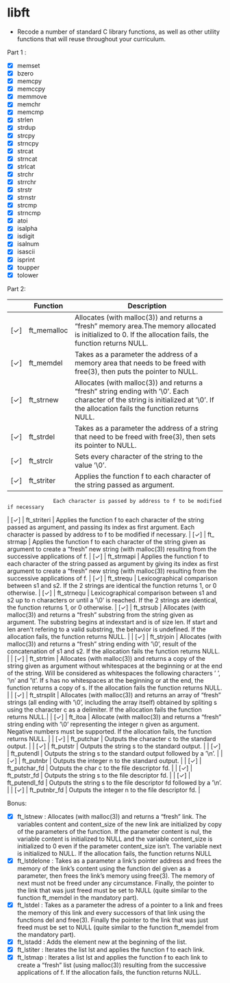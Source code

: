 # libft
- Recode a number of standard C library functions,
as well as other utility functions that will reuse throughout your curriculum.

Part 1 :
- [X] memset
- [X] bzero
- [X] memcpy
- [X] memccpy
- [X] memmove
- [X] memchr
- [X] memcmp
- [X] strlen
- [X] strdup
- [X] strcpy
- [X] strncpy
- [X] strcat
- [X] strncat
- [X] strlcat
- [X] strchr
- [X] strrchr
- [X] strstr
- [X] strnstr
- [X] strcmp
- [X] strncmp
- [X] atoi
- [X] isalpha
- [X] isdigit
- [X] isalnum
- [X] isascii
- [X] isprint
- [X] toupper
- [X] tolower

Part 2:

|     | Function | Description |
| --- | -------- | ----------- |
| [✓] | ft_memalloc | Allocates (with malloc(3)) and returns a “fresh” memory area.The memory allocated is initialized to 0. If the allocation fails, the function returns NULL. |
| [✓] | ft_memdel | Takes as a parameter the address of a memory area that needs to be freed with free(3), then puts the pointer to NULL. |
| [✓] | ft_strnew | Allocates (with malloc(3)) and returns a “fresh” string ending with ’\0’. Each character of the string is initialized at ’\0’. If the allocation fails the function returns NULL. |
| [✓] | ft_strdel | Takes as a parameter the address of a string that need to be freed with free(3), then sets its pointer to NULL. |
| [✓] | ft_strclr | Sets every character of the string to the value ’\0’. |
| [✓] | ft_striter | Applies the function f to each character of the string passed as argument.
                   Each character is passed by address to f to be modified if necessary
| [✓] | ft_striteri | Applies the function f to each character of the string passed as argument,
                    and passing its index as first argument. Each character is passed by address to f to be modified if necessary.
| [✓] | ft_ strmap | Applies the function f to each character of the string given as argument to create
                   a “fresh” new string (with malloc(3)) resulting from the successive applications of f.
| [✓] | ft_strmapi | Applies the function f to each character of the string passed as argument by giving its index
                   as first argument to create a “fresh” new string (with malloc(3))
                   resulting from the successive applications of f.
| [✓] | ft_strequ | Lexicographical comparison between s1 and s2. If the 2 strings are identical the function returns 1,
                  or 0 otherwise.
| [✓] | ft_strnequ | Lexicographical comparison between s1 and s2 up to n characters or until a ’\0’ is reached.
                   If the 2 strings are identical, the function returns 1, or 0 otherwise.
| [✓] | ft_strsub | Allocates (with malloc(3)) and returns a “fresh” substring from the string given as argument. The substring begins at indexstart and is of size len. If start and len aren’t refering to a valid substring, the behavior is undefined. If the allocation fails, the function returns NULL. |
| [✓] | ft_strjoin | Allocates (with malloc(3)) and returns a “fresh” string ending with ’\0’, result of the concatenation of s1 and s2. If the allocation fails the function returns NULL. |
| [✓] | ft_strtrim | Allocates (with malloc(3)) and returns a copy of the string given as argument without whitespaces at the beginning or at the end of the string. Will be considered as whitespaces the following characters ’ ’, ’\n’ and ’\t’. If s has no whitespaces at the beginning or at the end, the function returns a copy of s. If the allocation fails the function returns NULL. |
| [✓] | ft_strsplit | Allocates (with malloc(3)) and returns an array of “fresh” strings (all ending with ’\0’, including the array itself) obtained by spliting s using the character c as a delimiter. If the allocation fails the function returns NULL.|
| [✓] | ft_itoa | Allocate (with malloc(3)) and returns a “fresh” string ending with ’\0’ representing the integer n given as argument. Negative numbers must be supported. If the allocation fails, the function returns NULL. |
| [✓] | ft_putchar | Outputs the character c to the standard output. |
| [✓] | ft_putstr | Outputs the string s to the standard output. |
| [✓] | ft_putendl | Outputs the string s to the standard output followed by a ’\n’. |
| [✓] | ft_putnbr | Outputs the integer n to the standard output. |
| [✓] | ft_putchar_fd | Outputs the char c to the file descriptor fd. |
| [✓] | ft_putstr_fd | Outputs the string s to the file descriptor fd. |
| [✓] | ft_putendl_fd | Outputs the string s to the file descriptor fd followed by a ’\n’. |
| [✓] | ft_putnbr_fd | Outputs the integer n to the file descriptor fd. |

Bonus:
- [X] ft_lstnew : Allocates (with malloc(3)) and returns a “fresh” link.
                  The variables content and content_size of the new link are initialized by copy of the parameters
                  of the function. If the parameter content is nul, the variable content is initialized to NULL
                  and the variable content_size is initialized to 0 even if the parameter content_size isn’t.
                  The variable next is initialized to NULL. If the allocation fails, the function returns NULL
- [X] ft_lstdelone : Takes as a parameter a link’s pointer address and frees the memory of the link’s content
                     using the function del given as a parameter, then frees the link’s memory using free(3).
                     The memory of next must not be freed under any circumstance.
                     Finally, the pointer to the link that was just freed must be set to NULL (quite similar to the function ft_memdel in the mandatory part).
- [X] ft_lstdel : Takes as a parameter the adress of a pointer to a link and frees the memory of this link
                  and every successors of that link using the functions del and free(3).
                  Finally the pointer to the link that was just freed must be set to NULL
                  (quite similar to the function ft_memdel from the mandatory part).
- [X] ft_lstadd : Adds the element new at the beginning of the list.
- [X] ft_lstiter : Iterates the list lst and applies the function f to each link.
- [X] ft_lstmap : Iterates a list lst and applies the function f to each link to create a “fresh” list
                  (using malloc(3)) resulting from the successive applications of f. If the allocation fails,
                  the function returns NULL.
